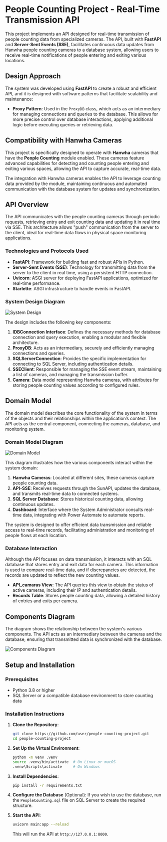 # People Counting Project - Real-Time Transmission API

This project implements an API designed for real-time transmission of people counting data from specialized cameras. The API, built with **FastAPI** and **Server-Sent Events (SSE)**, facilitates continuous data updates from Hanwha people counting cameras to a database system, allowing users to receive real-time notifications of people entering and exiting various locations.

## Design Approach

The system was developed using **FastAPI** to create a robust and efficient API, and it is designed with software patterns that facilitate scalability and maintenance:

- **Proxy Pattern**: Used in the `ProxyDB` class, which acts as an intermediary for managing connections and queries to the database. This allows for more precise control over database interactions, applying additional logic before executing queries or retrieving data.

## Compatibility with Hanwha Cameras

This project is specifically designed to operate with **Hanwha** cameras that have the **People Counting** module enabled. These cameras feature advanced capabilities for detecting and counting people entering and exiting various spaces, allowing the API to capture accurate, real-time data.

The integration with Hanwha cameras enables the API to leverage counting data provided by the module, maintaining continuous and automated communication with the database system for updates and synchronization.

## API Overview

The API communicates with the people counting cameras through periodic requests, retrieving entry and exit counting data and updating it in real time via SSE. This architecture allows "push" communication from the server to the client, ideal for real-time data flows in physical space monitoring applications.

### Technologies and Protocols Used

- **FastAPI**: Framework for building fast and robust APIs in Python.
- **Server-Sent Events (SSE)**: Technology for transmitting data from the server to the client in real time, using a persistent HTTP connection.
- **Uvicorn**: ASGI server for deploying FastAPI applications, optimized for real-time performance.
- **Starlette**: ASGI infrastructure to handle events in FastAPI.

### System Design Diagram

![System Design](System%20Design.png)

The design includes the following key components:

1. **IDBConnection Interface**: Defines the necessary methods for database connection and query execution, enabling a modular and flexible architecture.
2. **ProxyDB**: Acts as an intermediary, securely and efficiently managing connections and queries.
3. **SQLServerConnection**: Provides the specific implementation for connecting to SQL Server, including authentication details.
4. **SSEClient**: Responsible for managing the SSE event stream, maintaining a list of cameras, and managing the transmission buffer.
5. **Camera**: Data model representing Hanwha cameras, with attributes for storing people counting values according to configured rules.

## Domain Model

The domain model describes the core functionality of the system in terms of the objects and their relationships within the application’s context. The API acts as the central component, connecting the cameras, database, and monitoring system.

### Domain Model Diagram

![Domain Model](Domain%20Model.png)

This diagram illustrates how the various components interact within the system domain:

1. **Hanwha Cameras**: Located at different sites, these cameras capture people counting data.
2. **API-SSE**: Receives requests through the SunAPI, updates the database, and transmits real-time data to connected systems.
3. **SQL Server Database**: Stores historical counting data, allowing continuous updates.
4. **Dashboard**: Interface where the System Administrator consults real-time data, integrating with Power Automate to automate reports.

The system is designed to offer efficient data transmission and reliable access to real-time records, facilitating administration and monitoring of people flows at each location.

### Database Interaction

Although the API focuses on data transmission, it interacts with an SQL database that stores entry and exit data for each camera. This information is used to compare real-time data, and if discrepancies are detected, the records are updated to reflect the new counting values.

- **API_camaras View**: The API queries this view to obtain the status of active cameras, including their IP and authentication details.
- **Records Table**: Stores people counting data, allowing a detailed history of entries and exits per camera.

## Components Diagram

The diagram shows the relationship between the system's various components. The API acts as an intermediary between the cameras and the database, ensuring that transmitted data is synchronized with the database.

![Components Diagram](Components_Diagram.png)

## Setup and Installation

### Prerequisites

- Python 3.8 or higher
- SQL Server or a compatible database environment to store counting data

### Installation Instructions

1. **Clone the Repository**:
   ```bash
   git clone https://github.com/user/people-counting-project.git
   cd people-counting-project
   ```

2. **Set Up the Virtual Environment**:
   ```bash
   python -m venv .venv
   source .venv/bin/activate  # On Linux or macOS
   .venv\Scripts\activate     # On Windows
   ```

3. **Install Dependencies**:
   ```bash
   pip install -r requirements.txt
   ```

4. **Configure the Database** (Optional): If you wish to use the database, run the `PeopleCounting.sql` file on SQL Server to create the required structure.

5. **Start the API**:
   ```bash
   uvicorn main:app --reload
   ```
   This will run the API at `http://127.0.0.1:8000`.
